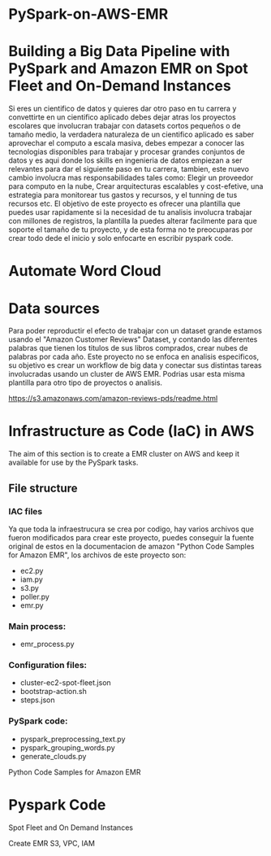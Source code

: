 # PySpark-on-AWS-EMR

# Building a Big Data Pipeline with PySpark and Amazon EMR on Spot Fleet and On-Demand Instances

Si eres un cientifico de datos y quieres dar otro paso en tu carrera y convettirte en un cientifico aplicado debes dejar atras los proyectos escolares que involucran trabajar con datasets cortos pequeños o de tamaño medio, la verdadera naturaleza de un cientifico aplicado es saber aprovechar el computo a escala masiva, debes empezar a conocer las tecnologias disponibles para trabajar y procesar grandes conjuntos de datos y es aqui donde los skills en ingenieria de datos empiezan a ser relevantes para dar el siguiente paso en tu carrera, tambien, este nuevo cambio involucra mas responsabilidades tales como: Elegir un proveedor para computo en la nube, Crear arquitecturas escalables y cost-efetive, una estrategia para monitorear tus gastos y recursos, y el tunning de tus recursos etc. El objetivo de este proyecto es ofrecer una plantilla que puedes usar rapidamente si la necesidad de tu analisis involucra trabajar con millones de registros, la plantilla la puedes alterar facilmente para que soporte el tamaño de tu proyecto, y de esta forma no te preocuparas por crear todo dede el inicio y solo enfocarte en escribir pyspark code.

# Automate Word Cloud

# Data sources
Para poder reproductir el efecto de trabajar con un dataset grande estamos usando el "Amazon Customer Reviews" Dataset, y contando las diferentes palabras que tienen los titulos de sus libros comprados, crear nubes de palabras por cada año. Este proyecto no se enfoca en analisis especificos, su objetivo es crear un workflow de big data y conectar sus distintas tareas involucradas usando un cluster de AWS EMR. Podrias usar esta misma plantilla para otro tipo de proyectos o analisis.

https://s3.amazonaws.com/amazon-reviews-pds/readme.html


# Infrastructure as Code (IaC) in AWS

The aim of this section is to create a EMR cluster on AWS and keep it available for use by the PySpark tasks.

## File structure

### IAC files
Ya que toda la infraestrucura se crea por codigo, hay varios archivos que fueron modificados para crear este proyecto, puedes conseguir la fuente original de estos en la documentacion de amazon "Python Code Samples for Amazon EMR", los archivos de este proyecto son:
- ec2.py
- iam.py
- s3.py
- poller.py
- emr.py

### Main process:
- emr_process.py

### Configuration files:
- cluster-ec2-spot-fleet.json
- bootstrap-action.sh
- steps.json

### PySpark code:
- pyspark_preprocessing_text.py
- pyspark_grouping_words.py
- generate_clouds.py





Python Code Samples for Amazon EMR



# Pyspark Code















Spot Fleet and On Demand Instances

Create EMR
S3, VPC, IAM




